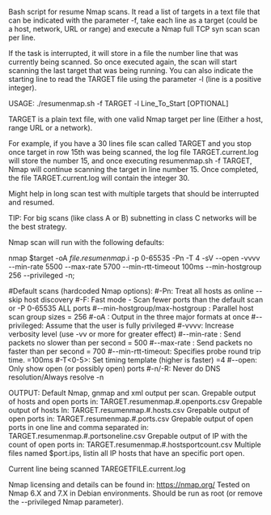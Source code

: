 Bash script for resume Nmap scans. It read a list of targets in a text file that can be indicated with the parameter -f, take each line as a target (could be a host, network, URL or range) and execute a Nmap full TCP syn scan scan per line. 

If the task is interrupted, it will store in a file the number line that was currently being scanned. So once executed again, the scan will start scanning the last target that was being running. You can also indicate the starting line to read the TARGET file using the parameter -l (line is a positive integer).

USAGE:
./resumenmap.sh -f TARGET -l Line_To_Start [OPTIONAL]

TARGET is a plain text file, with one valid Nmap target per line (Either a host, range URL or a network). 

For example, if you have a 30 lines file scan called TARGET and you stop once target in row 15th was being scanned, the log file TARGET.current.log will store the number 15, and once executing resumenmap.sh -f TARGET, Nmap will continue scanning the target in line number 15. Once completed, the file TARGET.current.log will contain the integer 30.

Might help in long scan test with multiple targets that should be interrupted and resumed.

TIP: For big scans (like class A or B) subnetting in class C networks will be the best strategy.

Nmap scan will run with the following defaults: 

nmap  $target -oA $file.resumenmap.$i -p 0-65535 -Pn -T 4 -sV --open -vvvv --min-rate 5500 --max-rate 5700 --min-rtt-timeout 100ms --min-hostgroup 256 --privileged -n;

#Default scans (hardcoded Nmap options):
 #-Pn: Treat all hosts as online -- skip host discovery
 #-F: Fast mode - Scan fewer ports than the default scan or -P 0-65535 ALL ports
 #--min-hostgroup/max-hostgroup <size>: Parallel host scan group sizes = 256
 #-oA <basename>: Output in the three major formats at once
 #--privileged: Assume that the user is fully privileged
 #-vvvv: Increase verbosity level (use -vv or more for greater effect)
 #--min-rate <number>: Send packets no slower than <number> per second = 500
 #--max-rate <number>: Send packets no faster than <number> per second = 700
 #--min-rtt-timeout: Specifies probe round trip time. =100ms
 #-T<0-5>: Set timing template (higher is faster) =4
 #--open: Only show open (or possibly open) ports
 #-n/-R: Never do DNS resolution/Always resolve -n

OUTPUT: 
Default Nmap, gnmap and xml output per scan. 
Grepable output of hosts and open ports in: TARGET.resumenmap.#.openports.csv 
Grepable output of hosts In: TARGET.resumenmap.#.hosts.csv 
Grepable output of open ports in: TARGET.resumenmap.#.ports.csv 
Grepable output of open ports in one line and comma separated in: TARGET.resumenmap.#.portsoneline.csv 
Grepable output of IP with the count of open ports in: TARGET.resumenmap.#.hostsportcount.csv 
Multiple files named $port.ips, listin all IP hosts that have an specific port open. 

Current line being scanned TAREGETFILE.current.log

Nmap licensing and details can be found in: https://nmap.org/
Tested on Nmap 6.X and 7.X in Debian environments. Should be run as root (or remove the --privileged Nmap parameter).



